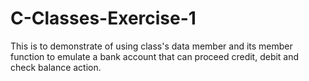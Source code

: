 # C-Classes-Exercise-1
This is to demonstrate of using class's data member and its member function to emulate a bank account that can proceed credit, debit and check balance action.
